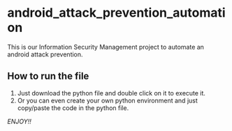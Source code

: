 # android_attack_prevention_automation
This is our Information Security Management project to automate an android attack prevention.

## How to run the file
1. Just download the python file and double click on it to execute it.
2. Or you can even create your own python environment and just copy/paste the code in the python file.

*ENJOY!!*
